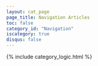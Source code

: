 ```yaml
---
layout: cat_page
page_title: Navigation Articles
toc: false
category_id: "Navigation"
iscategory: true
disqus: false
---
```



{% include category_logic.html %}
